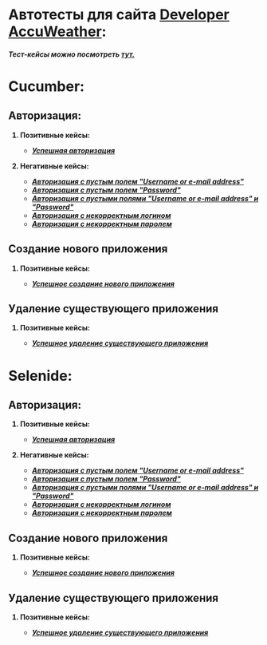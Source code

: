 # Автотесты для сайта <a href="https://developer.accuweather.com/">Developer AccuWeather</a>:

<h6><b>Тест-кейсы можно посмотреть <i><a href="https://docs.google.com/spreadsheets/d/19OGLU2VpDEI8ScSmPuKU6Esxt392eqM6eLdnv9mRHrI/edit?usp=sharing">тут.</a></i><b></h6>
  
<h1>Cucumber:</h1>
  
<h2>Авторизация:</h2>
  
<ol>
  <p><li>Позитивные кейсы:</li></p>
    <p><ul>
      <li>
        <i><a href="https://github.com/Purvich/AccuWeatherWebUIAutotests/blob/master/src/test/java/cucumber/authorization/positive/Success%20Authorization.feature">Успешная авторизация</a></i>
      </li>
    </ul></p>
  
  <p><li>Негативные кейсы:</li></p>
    <p><ul>
      <li>
        <i><a href="https://github.com/Purvich/AccuWeatherWebUIAutotests/blob/master/src/test/java/cucumber/authorization/negative/Authorization%20with%20an%20empty%20login%20field.feature">Авторизация с пустым полем "Username or e-mail address"</a></i>
      </li>
      <li>
        <i><a href="https://github.com/Purvich/AccuWeatherWebUIAutotests/blob/master/src/test/java/cucumber/authorization/negative/Authorization%20with%20an%20empty%20password%20field.feature">Авторизация с пустым полем "Password"</a></i>
      </li>
      <li>
        <i><a href="https://github.com/Purvich/AccuWeatherWebUIAutotests/blob/master/src/test/java/cucumber/authorization/negative/Authorization%20with%20empty%20login%20and%20password%20fields.feature">Авторизация с пустыми полями "Username or e-mail address" и "Password"</a></i>
      </li>
      <li>
        <i><a href="https://github.com/Purvich/AccuWeatherWebUIAutotests/blob/master/src/test/java/cucumber/authorization/negative/Authorization%20with%20incorrect%20login.feature">Авторизация с некорректным логином</a></i>
      </li>
      <li>
        <i><a href="https://github.com/Purvich/AccuWeatherWebUIAutotests/blob/master/src/test/java/cucumber/authorization/negative/Authorization%20with%20incorrect%20password.feature">Авторизация с некорректным паролем</a></i>
      </li>
    </ul></p>
  </ol>
  </p>
  
<h2>Создание нового приложения</h2>
  <ol>
  <p><li>Позитивные кейсы:</li></p>
    <ul>
      <li>
        <p><i><a href="https://github.com/Purvich/AccuWeatherWebUIAutotests/blob/master/src/test/java/cucumber/creatingANewApplication/Creating%20a%20new%20application.feature">Успешное создание нового приложения</a></i></p>
      </li>
    </ul>
  </ol>
  
<h2>Удаление существующего приложения</h2>
<ol>
  <p><li>Позитивные кейсы:</li></p>
    <ul>
      <li>
        <i><a href="https://github.com/Purvich/AccuWeatherWebUIAutotests/blob/master/src/test/java/cucumber/uninstallingAnApplication/Uninstalling%20an%20application.feature">Успешное удаление существующего приложения</a></i>
      </li>
      </ul>
  </ol>
  
  
<h1>Selenide:</h1>
  
<h2>Авторизация:</h2>
  
<ol>
  <p><li>Позитивные кейсы:</li></p>
    <p><ul>
      <li>
        <i><a href="https://github.com/Purvich/AccuWeatherWebUIAutotests/blob/master/src/test/java/selenide/authorization/positive/SuccessAuthorizationTest.java">Успешная авторизация</a></i>
      </li>
      </ul></p>
  
  <p><li>Негативные кейсы:</li></p>
    <p><ul>
      <li>
        <i><a href="https://github.com/Purvich/AccuWeatherWebUIAutotests/blob/master/src/test/java/selenide/authorization/negative/AuthorizationWithAnEmptyLoginFieldTest.java">Авторизация с пустым полем "Username or e-mail address"</a></i>
      </li>
      <li>
        <i><a href="https://github.com/Purvich/AccuWeatherWebUIAutotests/blob/master/src/test/java/selenide/authorization/negative/AuthorizationWithAnEmptyPasswordFieldTest.java">Авторизация с пустым полем "Password"</a></i>
      </li>
      <li>
        <i><a href="https://github.com/Purvich/AccuWeatherWebUIAutotests/blob/master/src/test/java/selenide/authorization/negative/AuthorizationWithEmptyLoginAndPasswordFieldsTest.java">Авторизация с пустыми полями "Username or e-mail address" и "Password"</a></i>
      </li>
      <li>
        <i><a href="https://github.com/Purvich/AccuWeatherWebUIAutotests/blob/master/src/test/java/selenide/authorization/negative/AuthorizationWithIncorrectLoginTest.java">Авторизация с некорректным логином</a></i>
      </li>
      <li>
        <i><a href="https://github.com/Purvich/AccuWeatherWebUIAutotests/blob/master/src/test/java/selenide/authorization/negative/AuthorizationWithIncorrectPasswordTest.java">Авторизация с некорректным паролем</a></i>
      </li>
    </ul></p>
  </ol>
  
<h2>Создание нового приложения</h2>
  <ol>
  <p><li>Позитивные кейсы:</li></p>
    <ul>
      <li>
        <p><i><a href="https://github.com/Purvich/AccuWeatherWebUIAutotests/blob/master/src/test/java/selenide/creatingANewApplication/CreatingANewApplicationTest.java">Успешное создание нового приложения</a></i></p>
      </li>
    </ul>
  </ol>
  
<h2>Удаление существующего приложения</h2>
<ol>
  <p><li>Позитивные кейсы:</li></p>
    <ul>
      <li>
        <p><i><a href="https://github.com/Purvich/AccuWeatherWebUIAutotests/blob/master/src/test/java/selenide/uninstallingAnApplication/uninstallingAnApplicationTest.java">Успешное удаление существующего приложения</a></i></p>
      </li>
      </ul>
  </ol>

